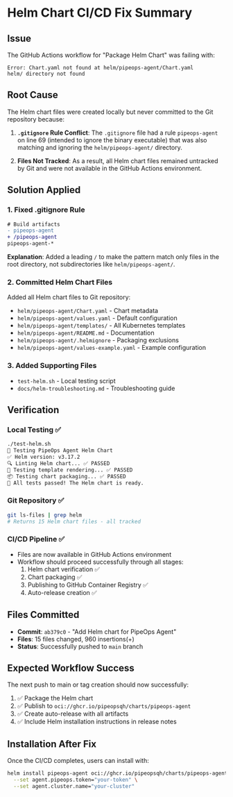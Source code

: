 # Helm Chart CI/CD Fix Summary

## Issue
The GitHub Actions workflow for "Package Helm Chart" was failing with:
```
Error: Chart.yaml not found at helm/pipeops-agent/Chart.yaml
helm/ directory not found
```

## Root Cause
The Helm chart files were created locally but never committed to the Git repository because:

1. **`.gitignore` Rule Conflict**: The `.gitignore` file had a rule `pipeops-agent` on line 69 (intended to ignore the binary executable) that was also matching and ignoring the `helm/pipeops-agent/` directory.

2. **Files Not Tracked**: As a result, all Helm chart files remained untracked by Git and were not available in the GitHub Actions environment.

## Solution Applied

### 1. Fixed .gitignore Rule
```diff
# Build artifacts
- pipeops-agent
+ /pipeops-agent
pipeops-agent-*
```

**Explanation**: Added a leading `/` to make the pattern match only files in the root directory, not subdirectories like `helm/pipeops-agent/`.

### 2. Committed Helm Chart Files
Added all Helm chart files to Git repository:
- `helm/pipeops-agent/Chart.yaml` - Chart metadata
- `helm/pipeops-agent/values.yaml` - Default configuration  
- `helm/pipeops-agent/templates/` - All Kubernetes templates
- `helm/pipeops-agent/README.md` - Documentation
- `helm/pipeops-agent/.helmignore` - Packaging exclusions
- `helm/pipeops-agent/values-example.yaml` - Example configuration

### 3. Added Supporting Files
- `test-helm.sh` - Local testing script
- `docs/helm-troubleshooting.md` - Troubleshooting guide

## Verification

### Local Testing ✅
```bash
./test-helm.sh
🧪 Testing PipeOps Agent Helm Chart
✅ Helm version: v3.17.2
🔍 Linting Helm chart... ✅ PASSED
🎨 Testing template rendering... ✅ PASSED  
📦 Testing chart packaging... ✅ PASSED
🎉 All tests passed! The Helm chart is ready.
```

### Git Repository ✅
```bash
git ls-files | grep helm
# Returns 15 Helm chart files - all tracked
```

### CI/CD Pipeline ✅
- Files are now available in GitHub Actions environment
- Workflow should proceed successfully through all stages:
  1. Helm chart verification ✅
  2. Chart packaging ✅
  3. Publishing to GitHub Container Registry ✅
  4. Auto-release creation ✅

## Files Committed
- **Commit**: `ab379c0` - "Add Helm chart for PipeOps Agent"
- **Files**: 15 files changed, 960 insertions(+)
- **Status**: Successfully pushed to `main` branch

## Expected Workflow Success
The next push to main or tag creation should now successfully:
1. ✅ Package the Helm chart
2. ✅ Publish to `oci://ghcr.io/pipeopsqh/charts/pipeops-agent`
3. ✅ Create auto-release with all artifacts
4. ✅ Include Helm installation instructions in release notes

## Installation After Fix
Once the CI/CD completes, users can install with:
```bash
helm install pipeops-agent oci://ghcr.io/pipeopsqh/charts/pipeops-agent \
  --set agent.pipeops.token="your-token" \
  --set agent.cluster.name="your-cluster"
```

